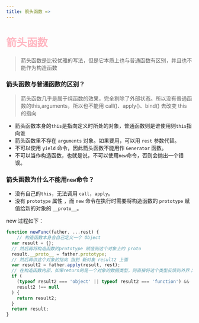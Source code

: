 ```yaml
---
title: 箭头函数 =>
---  
```


# <font color="#FFB6C1">箭头函数</font>   

> 箭头函数是比较优雅的写法，但是它本质上也与普通函数有区别，并且也不能作为构造函数  

### 箭头函数与普通函数的区别？   
> 箭头函数几乎是属于纯函数的效果，完全剔除了外部状态。所以没有普通函数的this,arguments，所以也不能用 call()、apply()、bind() 去改变 this 的指向 
* 箭头函数本身的`this`是指向定义时所处的对象，普通函数则是谁使用则`this`指向谁  
* 箭头函数里不存在 `arguments` 对象。如果要用，可以用 `rest` 参数代替。
* 不可以使用 `yield` 命令，因此箭头函数不能用作 `Generator` 函数。
* 不可以当作构造函数，也就是说，不可以使用`new`命令，否则会抛出一个错误。  

### 箭头函数为什么不能用`new`命令？  
* 没有自己的`this`，无法调用 `call`，`apply`。  
* 没有 `prototype` 属性 ，而 `new` 命令在执行时需要将构造函数的 `prototype` 赋值给新的对象的 `__proto__`。  

new 过程如下：
```js
function newFunc(father, ...rest) {
    // 构造函数本身会自己定义一个 Object
  var result = {};  
  // 然后再将构造函数的prototype 赋值到这个对象上的 proto
  result.__proto__ = father.prototype; 
  // 然后再讲这个对象的指向 指到 新对象 result2 上面
  var result2 = father.apply(result, rest);
  // 在构造函数内部，如果return的是一个对象的数据类型，则直接将这个类型反馈到外界；其他情况都是return默认的 Object
  if (
    (typeof result2 === 'object' || typeof result2 === 'function') &&
    result2 !== null
  ) {
    return result2;
  }
  return result;
}
```